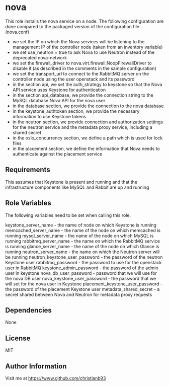 nova
=========

This role installs the nova service on a node. The following configuration are done compared to the packaged version of the configuration file (nova.conf)

- we set the IP on which the Nova services will be listening to the management IP of the controller node (taken from an inventory variable)
- we set use_neutron = true to ask Nova to use Neutron instead of the deprecated nova-network
- we set the firewall_driver to nova.virt.firewall.NoopFirewallDriver to disable it (as described in the comments in the sample configuration)
- we set the transport_url to connect to the RabbitMQ server on the controller node using the user openstack and its password
- in the section api, we set the auth_strategy to keystone so that the Nova API service uses Keystone for authentication
- in the section api_database, we provide the connection string to the MySQL database Nova API for the nova user
- in the database section, we provide the connection to the nova database
- in the keystone_authtoken section, we provide the necessary information to use Keystone tokens
- in the neutron section, we provide connection and authorization settings for the neutron service and the metadata proxy service, including a shared secret
- in the oslo_concurrency section, we define a path which is used for lock files
- in the placement section, we define the information that Nova needs to authenticate against the placement service


Requirements
------------

This assumes that Keystone is present and running and that the infrastructure components like MySQL and Rabbit are up and running

Role Variables
--------------

The following variables need to be set when calling this role.

keystone_server_name - the name of node on which Keystone is running  
memcached_server_name - the name of the node on which memcached is running
mysql_server_name - the name of the node on which MySQL is running
rabbitmq_server_name - the name on which the RabbitMQ service is running
glance_server_name - the name of the node on which Glance is running
neutron_server_name - the name on which the Neutron server will be running
neutron_keystone_user_password - the password of the neutron Keystone user
rabbitmq_password - the password to use for the openstack user in RabbitMQ
keystone_admin_password - the password of the admin user in keystone
nova_db_user_password - password that we will use for the nova DB user
nova_keystone_user_password - the password that we will set for the nova user in Keystone
placement_keystone_user_password - the password of the placement Keystone user
metadata_shared_secret - a secret shared between Nova and Neutron for metadata proxy requests


Dependencies
------------

None


License
-------

MIT

Author Information
------------------

Visit me at https://www.github.com/christianb93
